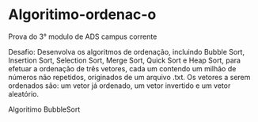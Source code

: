 # Algoritimo-ordenac-o
Prova do 3° modulo de ADS campus corrente  
  
Desafio:
Desenvolva os algoritmos de ordenação, incluindo Bubble Sort, Insertion Sort, Selection Sort, Merge
Sort, Quick Sort e Heap Sort, para efetuar a ordenação de três vetores, cada um contendo um milhão
de números não repetidos, originados de um arquivo .txt. Os vetores a serem ordenados são: um vetor
já ordenado, um vetor invertido e um vetor aleatório.

Algoritimo BubbleSort
